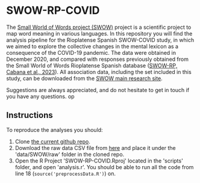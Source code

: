 # SWOW-RP-COVID

The [Small World of Words project (SWOW)](https://smallworldofwords.org/project/) project is a scientific project to map word meaning in various languages. In this repository you will find the analysis pipeline for the Rioplatense Spanish SWOW-COVID study, in which we aimed to explore the collective changes in the mental lexicon as a consequence of the COVID-19 pandemic. The data were obtained in December 2020, and compared with responses previously obtained from the Small World of Words Rioplatense Spanish database ([SWOW-RP, Cabana et al., 2023](https://link.springer.com/article/10.3758/s13428-023-02070-z)). All association data, including the set included in this study, can be downloaded from the [SWOW main research site](https://smallworldofwords.org/es/project/research).

Suggestions are always appreciated, and do not hesitate to get in touch if you have any questions.
op
## Instructions

To reproduce the analyses you should: 
1. Clone [the current github repo](https://github.com/JulietaLaurino/SWOW-RP-COVID).
2. Download the raw data CSV file from [here](https://www.dropbox.com/s/5wia0wtw57cq5oi/SWOW-RP.complete_covid.csv?dl=0) and place it under the 'data/SWOW/raw' folder in the cloned repo.
3. Open the R Project 'SWOW-RP-COVID.Rproj' located in the 'scripts' folder, and open 'analysis.r'. You should be able to run all the code from line 18 (`source('preprocessData.R')`) on.



